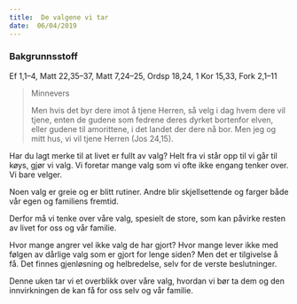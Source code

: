 ```yaml
---
title:  De valgene vi tar
date:  06/04/2019
---
```


### Bakgrunnsstoff
Ef 1,1–4, Matt 22,35–37, Matt 7,24–25, Ordsp 18,24, 1 Kor 15,33, Fork 2,1–11

> <p>Minnevers</p>
> Men hvis det byr dere imot å tjene Herren, så velg i dag hvem dere vil tjene, enten de gudene som fedrene deres dyrket bortenfor elven, eller gudene til amorittene, i det landet der dere nå bor. Men jeg og mitt hus, vi vil tjene Herren (Jos 24,15).

Har du lagt merke til at livet er fullt av valg? Helt fra vi står opp til vi går til køys, gjør vi valg. Vi foretar mange valg som vi ofte ikke engang tenker over. Vi bare velger.

Noen valg er greie og er blitt rutiner. Andre blir skjellsettende og farger både vår egen og familiens fremtid.

Derfor må vi tenke over våre valg, spesielt de store, som kan påvirke resten av livet for oss og vår familie.

Hvor mange angrer vel ikke valg de har gjort? Hvor mange lever ikke med følgen av dårlige valg som er gjort for lenge siden? Men det er tilgivelse å få. Det finnes gjenløsning og helbredelse, selv for de verste beslutninger.

Denne uken tar vi et overblikk over våre valg, hvordan vi bør ta dem og den innvirkningen de kan få for oss selv og vår familie.